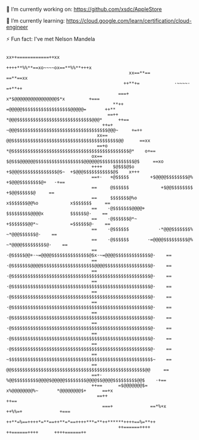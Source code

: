 🔭 I’m currently working on: https://github.com/xsdc/AppleStore

🌱 I’m currently learning: https://cloud.google.com/learn/certification/cloud-engineer

⚡ Fun fact: I've met Nelson Mandela

                                                                                                                                            
                                                            xx++============++xx                                                            
                                                      ++++**%%**==xo~~~~ox==**%%**+++x                                                      
                                                  xx==**==                        ==**==xx                                                  
                                                ++**+=             ·~~~~·             =+**++                                                
                                              ===+         x*$@@@@@@@@@@@@@@@@$*x         +===                                              
                                            **++       =@@@@@$$$$$$$$$$$$$$$$$$@@@@@=       ++**                                            
                                          ==++      *@@@$$$$$$$$$$$$$$$$$$$$$$$$$$$$@@@*      ++==                                          
                                        ++=+     ~@@@$$$$$$$$$$$$$$$$$$$$$$$$$$$$$$$$$$@@@~     +=++                                        
                                      xx==      @@$$$$$$$$$$$$$$$$$$$$$$$$$$$$$$$$$$$$$$$$@@      ==xx                                      
                                      ==+o    *@$$$$$$$$$$$$$$$$$$$$$$$$$$$$$$$$$$$$$$$$$$$$@*    o+==                                      
                                    ox==     $@$$$@@@@@@$$$$$$$$$$$$$$$$$$@@@@@@$$$$$$$$$$$$$@$     ==xo                                    
                                    ++++    $@$$$@$o  +$@@@$$$$$$$$$$$$$$@$~  +$@@@$$$$$$$$$$$@$    x+++                                    
                                    ==+·   +@$$$$$        +$@@@@$$$$$$$$@%        +$@@@$$$$$$$$@+   ·+==                                    
                                    ==     @$$$$$$            +$@@$$$$$$$$            +$@@$$$$$$@     ==                                    
                                    ==     $$$$$$$@%o            x$$$$$$$@@%o            x$$$$$$$     ==                                    
                                    ==    ·@$$$$$$$@@@@+          $$$$$$$$$@@@@x          $$$$$$@·    ==                                    
                                    ==    ·@$$$$$$@*~            +$$$$$$$@@*~            =$$$$$$@·    ==                                    
                                    ==    ·@$$$$$$           ·*@@@$$$$$$$%           ~*@@@$$$$$$@·    ==                                    
                                    ==    ·@$$$$$$       ·=@@@@$$$$$$$$$@%       ~*@@@@$$$$$$$$$@·    ==                                    
                                    ==    ·@$$$$$@@+·~=@@@@$$$$$$$$$$$$$$@$x·~=@@@@$$$$$$$$$$$$$@·    ==                                    
                                    ==    ·@$$$$$$$@@@@$$$$$$$$$$$$$$$$$$$$@@@@$$$$$$$$$$$$$$$$$@·    ==                                    
                                    ==    ·@$$$$$$$$$$$$$$$$$$$$$$$$$$$$$$$$$$$$$$$$$$$$$$$$$$$$@·    ==                                    
                                    ==    ·@$$$$$$$$$$$$$$$$$$$$$$$$$$$$$$$$$$$$$$$$$$$$$$$$$$$$@·    ==                                    
                                    ==    ·@$$$$$$$$$$$$$$$$$$$$$$$$$$$$$$$$$$$$$$$$$$$$$$$$$$$$@·    ==                                    
                                    ==    ·@$$$$$$$$$$$$$$$$$$$$$$$$$$$$$$$$$$$$$$$$$$$$$$$$$$$$@·    ==                                    
                                    ==    ·@$$$$$$$$$$$$$$$$$$$$$$$$$$$$$$$$$$$$$$$$$$$$$$$$$$$$@·    ==                                    
                                    ==    ·@$$$$$$$$$$$$$$$$$$$$$$$$$$$$$$$$$$$$$$$$$$$$$$$$$$$$@·    ==                                    
                                    ==    ·@$$$$$$$$$$$$$$$$$$$$$$$$$$$$$$$$$$$$$$$$$$$$$$$$$$$$@·    ==                                    
                                    ==    ·@$$$$$$$$$$$$$$$$$$$$$$$$$$$$$$$$$$$$$$$$$$$$$$$$$$$$@·    ==                                    
                                    ==    ~$$$$$$$$$$$$$$$$$$$$$$$$$$$$$$$$$$$$$$$$$$$$$$$$$$$$$$~    ==                                    
                                    ==     @@$$$$$$$$$$$$$$$$$$$$$$$$$$$$$$$$$$$$$$$$$$$$$$$$$$@@     ==                                    
                                    ==+·    %@@$$$$$$$$$@@@@$@@@@@$$$$$$$$@@@@$$@@@@$$$$$$$$$@@$    ·+==                                    
                                    ++==      =$@@@@@@@$=       x%@@@@@@@@%~       *@@@@@@@@$+      ==+x                                    
                                      ==++                                                        ++==                                      
                                        ===+              ==*%+x            ++%%=+              +===                                        
                                          ++**=%==++++*=**==++**=*==++++***=**++******++++==%=**++                                          
                                              ++======++++      ++======++++      ++++======++                                              
                                                                                                                                            
                                                                                                                                            
                                                                                                                                            
